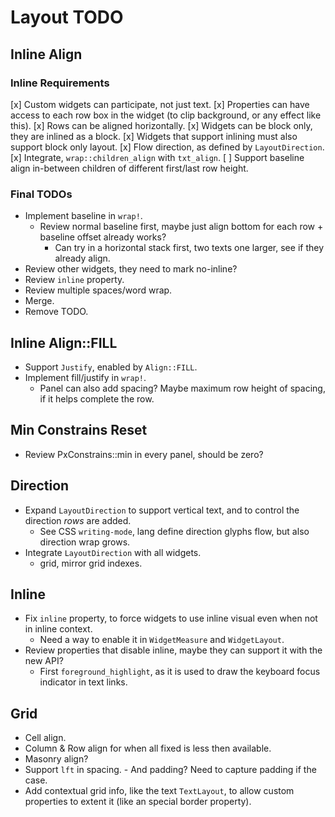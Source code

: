 # Layout TODO

## Inline Align

### Inline Requirements

[x] Custom widgets can participate, not just text.
[x] Properties can have access to each row box in the widget (to clip background, or any effect like this).
[x] Rows can be aligned horizontally.
[x] Widgets can be block only, they are inlined as a block.
[x] Widgets that support inlining must also support block only layout.
[x] Flow direction, as defined by `LayoutDirection`.
[x] Integrate, `wrap::children_align` with `txt_align`.
[ ] Support baseline align in-between children of different first/last row height.

### Final TODOs

* Implement baseline in `wrap!`.
  - Review normal baseline first, maybe just align bottom for each row + baseline offset already works?
    - Can try in a horizontal stack first, two texts one larger, see if they already align.
* Review other widgets, they need to mark no-inline?
* Review `inline` property.
* Review multiple spaces/word wrap.
* Merge.
* Remove TODO.

## Inline Align::FILL

* Support `Justify`, enabled by `Align::FILL`.
* Implement fill/justify in `wrap!`.
  - Panel can also add spacing? Maybe maximum row height of spacing, if it helps complete the row.

## Min Constrains Reset

* Review PxConstrains::min in every panel, should be zero? 

## Direction

* Expand `LayoutDirection` to support vertical text, and to control the direction *rows* are added.
  - See CSS `writing-mode`, lang define direction glyphs flow, but also direction wrap grows.
* Integrate `LayoutDirection` with all widgets.
  - grid, mirror grid indexes.

## Inline

* Fix `inline` property, to force widgets to use inline visual even when not in inline context.
  - Need a way to enable it in `WidgetMeasure` and `WidgetLayout`.
* Review properties that disable inline, maybe they can support it with the new API?
  - First `foreground_highlight`, as it is used to draw the keyboard focus indicator in text links.

## Grid 

* Cell align.
* Column & Row align for when all fixed is less then available.
* Masonry align?
* Support `lft` in spacing.
        - And padding? Need to capture padding if the case.
* Add contextual grid info, like the text `TextLayout`, to allow custom properties to extent it (like an special border property).